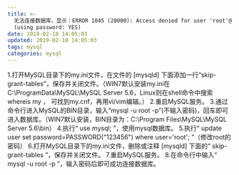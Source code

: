 ```yaml
---
title: >-
  无法连接数据库，显示：ERROR 1045 (28000): Access denied for user 'root'@'localhost'
  (using password: YES)
date: 2019-02-18 14:05:03
updated: 2019-02-18 14:05:03
tags: mysql
categories: mysql
---
```


1.打开MySQL目录下的my.ini文件，在文件的 [mysqld] 下面添加一行“skip-grant-tables”，保存并关闭文件。（WIN7默认安装my.ini在C:\ProgramData\MySQL\MySQL Server 5.6，Linux则在shell命令中搜索 whereis my ， 可找到my.cnf，再用vi/vim编辑。）
2.重启MySQL服务。
3.通过命令行进入MySQL的BIN目录，输入“mysql -u root -p”(不输入密码)，回车即可进入数据库。（WIN7默认安装，BIN目录为：C:\Program Files\MySQL\MySQL Server 5.6\bin）
4.执行“ use mysql; ”，使用mysql数据库。
5.执行“ update user set password=PASSWORD("123456") where user='root'; ”（修改root的密码）
6.打开MySQL目录下的my.ini文件，删除或注释 [mysqld] 下面的“ skip-grant-tables ”，保存并关闭文件。
7.重启MySQL服务。
8.在命令行中输入“ mysql -u root -p ”，输入密码后即可成功连接数据库。

